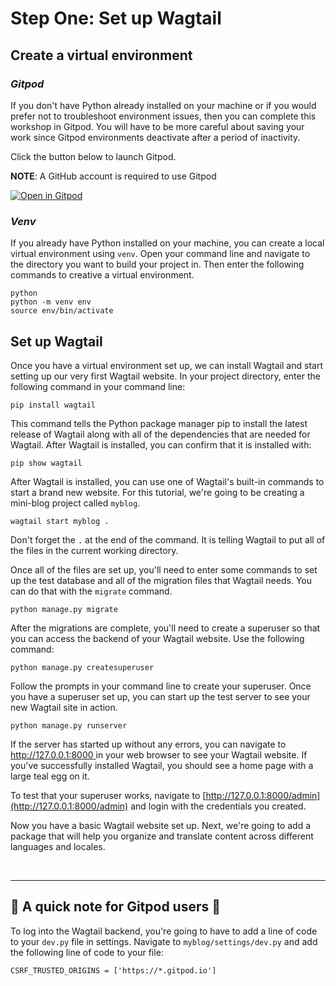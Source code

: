 # Step One: Set up Wagtail

## Create a virtual environment

### _Gitpod_

If you don't have Python already installed on your machine or if you would prefer not to troubleshoot environment issues, then you can complete this workshop in Gitpod. You will have to be more careful about saving your work since Gitpod environments deactivate after a period of inactivity.

Click the button below to launch Gitpod.

**NOTE**: A GitHub account is required to use Gitpod

[![Open in Gitpod](https://gitpod.io/button/open-in-gitpod.svg)](https://gitpod.io/#https://github.com/vossisboss/pvdjango-gitpod)

### _Venv_

If you already have Python installed on your machine, you can create a local virtual environment using `venv`. Open your command line and navigate to the directory you want to build your project in. Then enter the following commands to creative a virtual environment.

```
python 
python -m venv env
source env/bin/activate
```

## Set up Wagtail

Once you have a virtual environment set up, we can install Wagtail and start setting up our very first Wagtail website. In your project directory, enter the following command in your command line:

```
pip install wagtail
```

This command tells the Python package manager pip to install the latest release of Wagtail along with all of the dependencies that are needed for Wagtail. After Wagtail is installed, you can confirm that it is installed with:

```
pip show wagtail
```

After Wagtail is installed, you can use one of Wagtail's built-in commands to start a brand new website. For this tutorial, we're going to be creating a mini-blog project called `myblog`.

```
wagtail start myblog .
```

Don't forget the `.` at the end of the command. It is telling Wagtail to put all of the files in the current working directory.

Once all of the files are set up, you'll need to enter some commands to set up the test database and all of the migration files that Wagtail needs. You can do that with the `migrate` command.

```
python manage.py migrate
```

After the migrations are complete, you'll need to create a superuser so that you can access the backend of your Wagtail website. Use the following command:

```
python manage.py createsuperuser
```
Follow the prompts in your command line to create your superuser. Once you have a superuser set up, you can start up the test server to see your new Wagtail site in action.

```
python manage.py runserver
```
If the server has started up without any errors, you can navigate to [http://127.0.0.1:8000 ](http://127.0.0.1:8000 ) in your web browser to see your Wagtail website. If you've successfully installed Wagtail, you should see a home page with a large teal egg on it.

To test that your superuser works, navigate to [http://127.0.0.1:8000/admin](http://127.0.0.1:8000/admin) and login with the credentials you created.

Now you have a basic Wagtail website set up. Next, we're going to add a package that will help you organize and translate content across different languages and locales.

<br />

* * *

## :memo: A quick note for Gitpod users :memo:

To log into the Wagtail backend, you're going to have to add a line of code to your `dev.py` file in settings. Navigate to `myblog/settings/dev.py` and add the following line of code to your file:

```
CSRF_TRUSTED_ORIGINS = ['https://*.gitpod.io']
```
<br />
